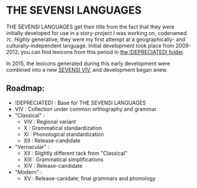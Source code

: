# THE SEVENSI LANGUAGES #

THE SEVENSI LANGUAGES get their title from the fact that they were initially developed for use in a story-project I was working on, codenamed `7C`.
*Highly* generative, they were my first attempt at a geographically- and culturally-independent language.
Initial development took place from 2009-2012; you can find lexicons from this period in [the !DEPRECIATED! folder](!DEPRECIATED!).

In 2015, the lexicons generated during this early development were combined into a new [SEVENSI VIV](0009), and development began anew.


##  Roadmap:  ##

- !DEPRECIATED! : Base for THE SEVENSI LANGUAGES
- VIV : Collection under common orthography and grammar
- "Classical" :
    - VIV : Regional variant
    - X : Grammatical standardization
    - XI : Phonological standardization
    - XII : Release-candidate
- "Vernacular" :
    - XII : Slightly different tack from "Classical"
    - XIII : Grammatical simplifications
    - XIV : Release-candidate
- "Modern" :
    - XV : Release-canidate; final grammars and phonology
